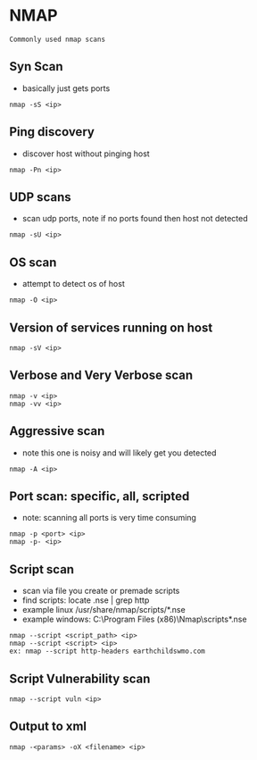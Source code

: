 # NMAP

    Commonly used nmap scans
    
## Syn Scan
* basically just gets ports
``` 
nmap -sS <ip> 
```

## Ping discovery
* discover host without pinging host
``` 
nmap -Pn <ip>
``` 

## UDP scans
* scan udp ports, note if no ports found then host not detected
``` 
nmap -sU <ip> 
```

## OS scan
* attempt to detect os of host
``` 
nmap -O <ip> 
```

## Version of services running on host
```
nmap -sV <ip>
```

## Verbose and Very Verbose scan
```
nmap -v <ip>
nmap -vv <ip>
```

## Aggressive scan
* note this one is noisy and will likely get you detected
```
nmap -A <ip>
```

## Port scan: specific, all, scripted
* note: scanning all ports is very time consuming
```
nmap -p <port> <ip> 
nmap -p- <ip>
```

## Script scan
* scan via file you create or premade scripts
* find scripts: locate .nse | grep http
* example linux /usr/share/nmap/scripts/*.nse
* example windows: C:\Program Files (x86)\Nmap\scripts\*.nse
```
nmap --script <script_path> <ip>
nmap --script <script> <ip>
ex: nmap --script http-headers earthchildswmo.com
```

## Script Vulnerability scan
```
nmap --script vuln <ip>
```

## Output to xml
```
nmap -<params> -oX <filename> <ip>
```
